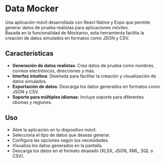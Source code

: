 # Data Mocker

Una aplicación móvil desarrollada con React Native y Expo que permite generar datos de prueba realistas para aplicaciones móviles.  
Basada en la funcionalidad de Mockaroo, esta herramienta facilita la creación de datos simulados en formatos como JSON y CSV.

## Características

- **Generación de datos realistas**: Crea datos de prueba como nombres, correos electrónicos, direcciones y más.
- **Interfaz intuitiva**: Diseñada para facilitar la creación y visualización de datos simulados.
- **Exportación de datos**: Descarga los datos generados en formatos como JSON y CSV.
- **Soporte para múltiples idiomas**: Incluye soporte para diferentes idiomas y regiones.

## Uso
- Abre la aplicación en tu dispositivo móvil.
- Selecciona el tipo de datos que deseas generar.
- Configura las opciones según tus necesidades.
- Visualiza los datos generados en la pantalla.
- Descarga los datos en el formato deseado (XLSX, JSON, XML, SQL o CSV).
